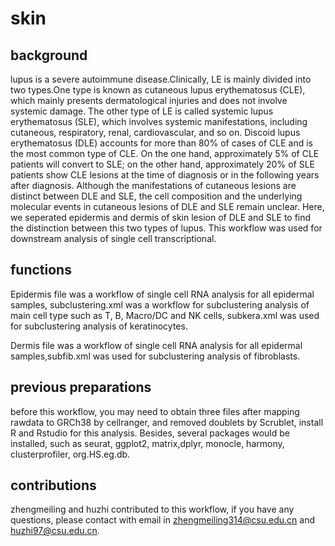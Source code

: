 # skin
## background ##
lupus is a severe autoimmune disease.Clinically, LE is mainly divided into two types.One type is known as cutaneous lupus erythematosus (CLE), which mainly presents dermatological injuries and does not involve systemic damage. The other type of LE is called systemic lupus erythematosus (SLE), which involves systemic manifestations, including cutaneous, respiratory, renal, cardiovascular, and so on. Discoid lupus erythematosus (DLE) accounts for more than 80% of cases of CLE and is the most common type of CLE. On the one hand, approximately 5% of CLE patients will convert to SLE; on the other hand, approximately 20% of SLE patients show CLE lesions at the time of diagnosis or in the following years after diagnosis. Although the manifestations of cutaneous lesions are distinct between DLE and SLE, the cell composition and the underlying molecular events in cutaneous lesions of DLE and SLE remain unclear. Here, we seperated epidermis and dermis of skin lesion of DLE and SLE to find the distinction between this two types of lupus. This workflow was used for downstream analysis of single cell transcriptional.
## functions ##
Epidermis file was a workflow of single cell RNA analysis for all epidermal samples, subclustering.xml was a workflow for subclustering analysis of main cell type such as T, B, Macro/DC and NK cells, subkera.xml was used for subclustering analysis of keratinocytes.

Dermis file was a workflow of single cell RNA analysis for all epidermal samples,subfib.xml was used for subclustering analysis of fibroblasts.

## previous preparations ##
before this workflow, you may need to obtain three files after mapping rawdata to GRCh38 by cellranger, and removed doublets by Scrublet, install R and Rstudio for this analysis. Besides, several packages would be installed, such as seurat, ggplot2, matrix,dplyr, monocle, harmony, clusterprofiler, org.HS.eg.db.

## contributions ##
zhengmeiling and huzhi contributed to this workflow, if you have any questions, please contact with email in zhengmeiling314@csu.edu.cn and huzhi97@csu.edu.cn.
